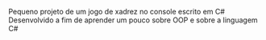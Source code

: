 Pequeno projeto de um jogo de xadrez no console escrito em C#
Desenvolvido a fim de aprender um pouco sobre OOP e sobre a linguagem C#
